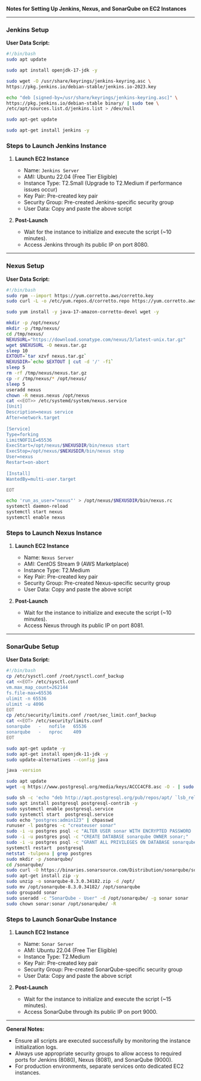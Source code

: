 **Notes for Setting Up Jenkins, Nexus, and SonarQube on EC2 Instances**

---

### **Jenkins Setup**
**User Data Script:**
```bash
#!/bin/bash
sudo apt update

sudo apt install openjdk-17-jdk -y

sudo wget -O /usr/share/keyrings/jenkins-keyring.asc \
https://pkg.jenkins.io/debian-stable/jenkins.io-2023.key

echo "deb [signed-by=/usr/share/keyrings/jenkins-keyring.asc]" \
https://pkg.jenkins.io/debian-stable binary/ | sudo tee \
/etc/apt/sources.list.d/jenkins.list > /dev/null

sudo apt-get update

sudo apt-get install jenkins -y
```

### **Steps to Launch Jenkins Instance**
1. **Launch EC2 Instance**
   - Name: `Jenkins Server`
   - AMI: Ubuntu 22.04 (Free Tier Eligible)
   - Instance Type: T2.Small (Upgrade to T2.Medium if performance issues occur)
   - Key Pair: Pre-created key pair
   - Security Group: Pre-created Jenkins-specific security group
   - User Data: Copy and paste the above script

2. **Post-Launch**
   - Wait for the instance to initialize and execute the script (~10 minutes).
   - Access Jenkins through its public IP on port 8080.

---

### **Nexus Setup**
**User Data Script:**
```bash
#!/bin/bash
sudo rpm --import https://yum.corretto.aws/corretto.key
sudo curl -L -o /etc/yum.repos.d/corretto.repo https://yum.corretto.aws/corretto.repo

sudo yum install -y java-17-amazon-corretto-devel wget -y

mkdir -p /opt/nexus/   
mkdir -p /tmp/nexus/                           
cd /tmp/nexus/
NEXUSURL="https://download.sonatype.com/nexus/3/latest-unix.tar.gz"
wget $NEXUSURL -O nexus.tar.gz
sleep 10
EXTOUT=`tar xzvf nexus.tar.gz`
NEXUSDIR=`echo $EXTOUT | cut -d '/' -f1`
sleep 5
rm -rf /tmp/nexus/nexus.tar.gz
cp -r /tmp/nexus/* /opt/nexus/
sleep 5
useradd nexus
chown -R nexus.nexus /opt/nexus
cat <<EOT>> /etc/systemd/system/nexus.service
[Unit]                                                                           
Description=nexus service                                                        
After=network.target                                                             
                                                                  
[Service]                                                                        
Type=forking                                                                     
LimitNOFILE=65536                                                                
ExecStart=/opt/nexus/$NEXUSDIR/bin/nexus start                                  
ExecStop=/opt/nexus/$NEXUSDIR/bin/nexus stop                                    
User=nexus                                                                       
Restart=on-abort                                                                 
                                                                  
[Install]                                                                        
WantedBy=multi-user.target                                                       

EOT

echo 'run_as_user="nexus"' > /opt/nexus/$NEXUSDIR/bin/nexus.rc
systemctl daemon-reload
systemctl start nexus
systemctl enable nexus
```

### **Steps to Launch Nexus Instance**
1. **Launch EC2 Instance**
   - Name: `Nexus Server`
   - AMI: CentOS Stream 9 (AWS Marketplace)
   - Instance Type: T2.Medium
   - Key Pair: Pre-created key pair
   - Security Group: Pre-created Nexus-specific security group
   - User Data: Copy and paste the above script

2. **Post-Launch**
   - Wait for the instance to initialize and execute the script (~10 minutes).
   - Access Nexus through its public IP on port 8081.

---

### **SonarQube Setup**
**User Data Script:**
```bash
#!/bin/bash
cp /etc/sysctl.conf /root/sysctl.conf_backup
cat <<EOT> /etc/sysctl.conf
vm.max_map_count=262144
fs.file-max=65536
ulimit -n 65536
ulimit -u 4096
EOT
cp /etc/security/limits.conf /root/sec_limit.conf_backup
cat <<EOT> /etc/security/limits.conf
sonarqube   -   nofile   65536
sonarqube   -   nproc    409
EOT

sudo apt-get update -y
sudo apt-get install openjdk-11-jdk -y
sudo update-alternatives --config java

java -version

sudo apt update
wget -q https://www.postgresql.org/media/keys/ACCC4CF8.asc -O - | sudo apt-key add -

sudo sh -c 'echo "deb http://apt.postgresql.org/pub/repos/apt/ `lsb_release -cs`-pgdg main" >> /etc/apt/sources.list.d/pgdg.list'
sudo apt install postgresql postgresql-contrib -y
sudo systemctl enable postgresql.service
sudo systemctl start  postgresql.service
sudo echo "postgres:admin123" | chpasswd
runuser -l postgres -c "createuser sonar"
sudo -i -u postgres psql -c "ALTER USER sonar WITH ENCRYPTED PASSWORD 'admin123';"
sudo -i -u postgres psql -c "CREATE DATABASE sonarqube OWNER sonar;"
sudo -i -u postgres psql -c "GRANT ALL PRIVILEGES ON DATABASE sonarqube to sonar;"
systemctl restart  postgresql
netstat -tulpena | grep postgres
sudo mkdir -p /sonarqube/
cd /sonarqube/
sudo curl -O https://binaries.sonarsource.com/Distribution/sonarqube/sonarqube-8.3.0.34182.zip
sudo apt-get install zip -y
sudo unzip -o sonarqube-8.3.0.34182.zip -d /opt/
sudo mv /opt/sonarqube-8.3.0.34182/ /opt/sonarqube
sudo groupadd sonar
sudo useradd -c "SonarQube - User" -d /opt/sonarqube/ -g sonar sonar
sudo chown sonar:sonar /opt/sonarqube/ -R
```

### **Steps to Launch SonarQube Instance**
1. **Launch EC2 Instance**
   - Name: `Sonar Server`
   - AMI: Ubuntu 22.04 (Free Tier Eligible)
   - Instance Type: T2.Medium
   - Key Pair: Pre-created key pair
   - Security Group: Pre-created SonarQube-specific security group
   - User Data: Copy and paste the above script

2. **Post-Launch**
   - Wait for the instance to initialize and execute the script (~15 minutes).
   - Access SonarQube through its public IP on port 9000.

---

**General Notes:**
- Ensure all scripts are executed successfully by monitoring the instance initialization logs.
- Always use appropriate security groups to allow access to required ports for Jenkins (8080), Nexus (8081), and SonarQube (9000).
- For production environments, separate services onto dedicated EC2 instances.

